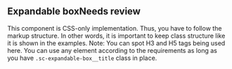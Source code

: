 <h2>Expandable box<span class="status review">Needs review</span></h2>

This component is CSS-only implementation. Thus, you have to follow the markup structure. In other words, it is important to keep class structure like it is shown in the examples.
Note: You can spot H3 and H5 tags being used here. You can use any element according to the requirements as long as you have `.sc-expandable-box__title` class in place.
